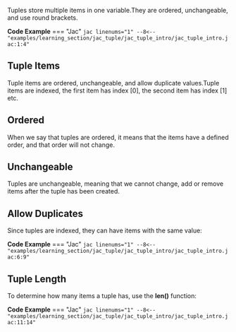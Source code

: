 Tuples store multiple items in one variable.They are ordered, unchangeable, and use round brackets.

**Code Example**
=== "Jac"
    ```jac linenums="1"
    --8<-- "examples/learning_section/jac_tuple/jac_tuple_intro/jac_tuple_intro.jac:1:4"
    ```

## Tuple Items
Tuple items are ordered, unchangeable, and allow duplicate values.Tuple items are indexed, the first item has index [0], the second item has index [1] etc.

## Ordered
When we say that tuples are ordered, it means that the items have a defined order, and that order will not change.

## Unchangeable
Tuples are unchangeable, meaning that we cannot change, add or remove items after the tuple has been created.

## Allow Duplicates
Since tuples are indexed, they can have items with the same value:

**Code Example**
=== "Jac"
    ```jac linenums="1"
    --8<-- "examples/learning_section/jac_tuple/jac_tuple_intro/jac_tuple_intro.jac:6:9"
    ```

## Tuple Length
To determine how many items a tuple has, use the **len()** function:

**Code Example**
=== "Jac"
    ```jac linenums="1"
    --8<-- "examples/learning_section/jac_tuple/jac_tuple_intro/jac_tuple_intro.jac:11:14"
    ```

